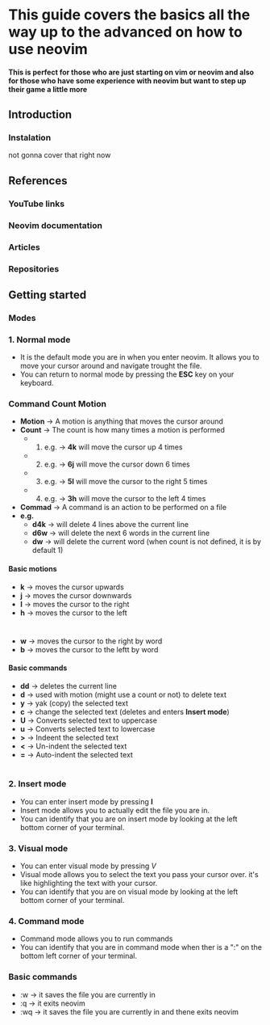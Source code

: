 # This guide covers the basics all the way up to the advanced on how to use neovim
#### This is perfect for those who are just starting on vim or neovim and also for those who have some experience with neovim but want to step up their game a little more

## Introduction
### Instalation
not gonna cover that right now

## References
### YouTube links
### Neovim documentation
### Articles
### Repositories

## Getting started
### Modes
### 1. Normal mode
- It is the default mode you are in when you enter neovim. It allows you to move your cursor around and navigate trought the file.
- You can return to normal mode by pressing the **ESC** key on your keyboard.

### Command Count Motion
- **Motion** -> A motion is anything that moves the cursor around
- **Count** -> The count is how many times a motion is performed
    - 1. e.g. -> **4k** will move the cursor up 4 times
    - 2. e.g. -> **6j** will move the cursor down 6 times
    - 3. e.g. -> **5l** will move the cursor to the right 5 times
    - 4. e.g. -> **3h** will move the cursor to the left 4 times
- **Commad** -> A command is an action to be performed on a file
- **e.g.**
    - **d4k** -> will delete 4 lines above the current line
    - **d6w** -> will delete the next 6 words in the current line
    - **dw** -> will delete the current word (when count is not defined, it is by default 1)    

#### Basic motions
- **k** -> moves the cursor upwards
- **j** -> moves the cursor downwards
- **l** -> moves the cursor to the right
- **h** -> moves the cursor to the left
#
- **w** -> moves the cursor to the right by word
- **b** -> moves the cursor to the leftt by word

#### Basic commands
- **dd** -> deletes the current line
- **d** -> used with motion (might use a count or not) to delete text
- **y** -> yak (copy) the selected text
- **c** -> change the selected text (deletes and enters **Insert mode**)
- **U** -> Converts selected text to uppercase
- **u** -> Converts selected text to lowercase
- **>** -> Indeent the selected text
- **<** -> Un-indent the selected text
- **=** -> Auto-indent the selected text

#

### 2. Insert mode
- You can enter insert mode by pressing **I**
- Insert mode allows you to actually edit the file you are in.
- You can identify that you are on insert mode by looking at the left bottom corner of your terminal.
### 3. Visual mode
- You can enter visual mode by pressing *V*
- Visual mode allows you to select the text you pass your cursor over. it's like highlighting the text with your cursor.
- You can identify that you are on visual mode by looking at the left bottom corner of your terminal.
### 4. Command mode
- Command mode allows you to run commands
- You can identify that you are in command mode when ther is a ":" on the bottom left corner of your terminal.

### Basic commands
- :w -> it saves the file you are currently in
- :q -> it exits neovim
- :wq -> it saves the file you are currently in and thene exits neovim










